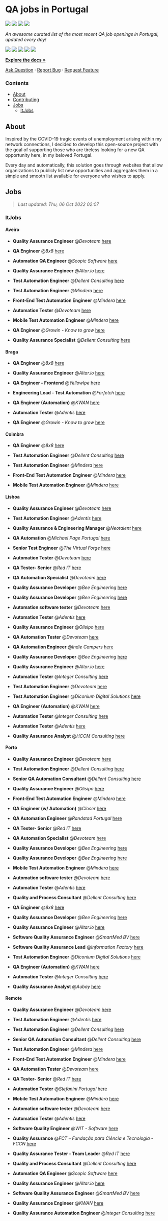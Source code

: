 QA jobs in Portugal
========================

![](https://img.shields.io/static/v1?label=%F0%9F%8C%9F&message=If%20Useful&color=BC4E99)
[![](https://img.shields.io/github/stars/sergiomartins8/qa-jobs-in-portugal)](https://github.com/sergiomartins8/qa-jobs-in-portugal/stargazers)
[![](https://img.shields.io/github/forks/sergiomartins8/qa-jobs-in-portugal)](https://github.com/sergiomartins8/qa-jobs-in-portugal/network/members)
[![](https://img.shields.io/badge/-sergiomartins8-blue?logo=Linkedin&logoColor=white)](https://www.linkedin.com/in/sergiomartins8/)

_An awesome curated list of the most recent QA job openings in Portugal, updated every day!_

[![](https://img.shields.io/github/v/release/sergiomartins8/qa-jobs-in-portugal)](https://github.com/sergiomartins8/qa-jobs-in-portugal/releases)
[![](https://github.com/sergiomartins8/qa-jobs-in-portugal/workflows/release/badge.svg)](https://github.com/sergiomartins8/qa-jobs-in-portugal/actions?query=workflow%3Arelease)
[![](https://img.shields.io/github/issues/sergiomartins8/qa-jobs-in-portugal)](https://github.com/sergiomartins8/qa-jobs-in-portugal/issues)
[![](https://img.shields.io/github/contributors/sergiomartins8/qa-jobs-in-portugal)](https://github.com/sergiomartins8/qa-jobs-in-portugal/graphs/contributors)
[![](https://img.shields.io/github/license/sergiomartins8/qa-jobs-in-portugal)](https://github.com/sergiomartins8/qa-jobs-in-portugal/blob/master/LICENSE)

**[Explore the docs »](https://github.com/sergiomartins8/qa-jobs-in-portugal/blob/master/docs/DOCUMENTATION.md)**

[Ask Question](https://github.com/sergiomartins8/qa-jobs-in-portugal/issues) 
·
[Report Bug](https://github.com/sergiomartins8/qa-jobs-in-portugal/issues)
·
[Request Feature](https://github.com/sergiomartins8/qa-jobs-in-portugal/issues)

### Contents
* [About](#about)
* [Contributing](https://github.com/sergiomartins8/qa-jobs-in-portugal/blob/master/docs/CONTRIBUTING.md)
* [Jobs](#jobs)
  * [ItJobs](#itjobs)

## About
Inspired by the COVID-19 tragic events of unemployment arising within my network connections, I decided to develop this open-source project with the goal of supporting those who are tireless looking for a new QA opportunity here, in my beloved Portugal.

Every day and automatically, this solution goes through websites that allow organizations to publicly list new opportunities and aggregates them in a simple and smooth list available for everyone who wishes to apply.

Jobs
---------

> _Last updated: Thu, 06 Oct 2022 02:07_

### ItJobs

#### Aveiro

- **Quality Assurance Engineer** @_Devoteam_ [here](https://www.itjobs.pt/oferta/441842/quality-assurance-engineer)


- **QA Engineer** @_8x8_ [here](https://www.itjobs.pt/oferta/444533/qa-engineer)


- **Automation QA Engineer** @_Scopic Software_ [here](https://www.itjobs.pt/oferta/444025/automation-qa-engineer)


- **Quality Assurance Engineer** @_Altar.io_ [here](https://www.itjobs.pt/oferta/443993/quality-assurance-engineer)


- **Test Automation Engineer** @_Dellent Consulting_ [here](https://www.itjobs.pt/oferta/443944/test-automation-engineer)


- **Test Automation Engineer** @_Mindera_ [here](https://www.itjobs.pt/oferta/443995/test-automation-engineer)


- **Front-End Test Automation Engineer** @_Mindera_ [here](https://www.itjobs.pt/oferta/442785/front-end-test-automation-engineer)


- **Automation Tester** @_Devoteam_ [here](https://www.itjobs.pt/oferta/443532/automation-tester)


- **Mobile Test Automation Engineer** @_Mindera_ [here](https://www.itjobs.pt/oferta/442953/mobile-test-automation-engineer)


- **QA Engineer** @_Growin - Know to grow_ [here](https://www.itjobs.pt/oferta/443129/qa-engineer)


- **Quality Assurance Specialist** @_Dellent Consulting_ [here](https://www.itjobs.pt/oferta/443305/quality-assurance-specialist)

#### Braga

- **QA Engineer** @_8x8_ [here](https://www.itjobs.pt/oferta/444533/qa-engineer)


- **Quality Assurance Engineer** @_Altar.io_ [here](https://www.itjobs.pt/oferta/443993/quality-assurance-engineer)


- **QA Engineer - Frontend** @_YellowIpe_ [here](https://www.itjobs.pt/oferta/443599/qa-engineer-frontend)


- **Engineering Lead - Test Automation** @_Farfetch_ [here](https://www.itjobs.pt/oferta/444056/engineering-lead-test-automation)


- **QA Engineer (Automation)** @_KWAN_ [here](https://www.itjobs.pt/oferta/444230/qa-engineer-automation)


- **Automation Tester** @_Adentis_ [here](https://www.itjobs.pt/oferta/444312/automation-tester)


- **QA Engineer** @_Growin - Know to grow_ [here](https://www.itjobs.pt/oferta/443129/qa-engineer)

#### Coimbra

- **QA Engineer** @_8x8_ [here](https://www.itjobs.pt/oferta/444533/qa-engineer)


- **Test Automation Engineer** @_Dellent Consulting_ [here](https://www.itjobs.pt/oferta/443944/test-automation-engineer)


- **Test Automation Engineer** @_Mindera_ [here](https://www.itjobs.pt/oferta/443995/test-automation-engineer)


- **Front-End Test Automation Engineer** @_Mindera_ [here](https://www.itjobs.pt/oferta/442785/front-end-test-automation-engineer)


- **Mobile Test Automation Engineer** @_Mindera_ [here](https://www.itjobs.pt/oferta/442953/mobile-test-automation-engineer)

#### Lisboa

- **Quality Assurance Engineer** @_Devoteam_ [here](https://www.itjobs.pt/oferta/441842/quality-assurance-engineer)


- **Test Automation Engineer** @_Adentis_ [here](https://www.itjobs.pt/oferta/443654/test-automation-engineer)


- **Quality Assurance & Engineering Manager** @_Neotalent_ [here](https://www.itjobs.pt/oferta/441967/quality-assurance-engineering-manager)


- **QA Automation** @_Michael Page Portugal_ [here](https://www.itjobs.pt/oferta/443045/qa-automation-m-f)


- **Senior Test Engineer** @_The Virtual Forge_ [here](https://www.itjobs.pt/oferta/443143/senior-test-engineer)


- **Automation Tester** @_Devoteam_ [here](https://www.itjobs.pt/oferta/443532/automation-tester)


- **QA Tester- Senior** @_Red IT_ [here](https://www.itjobs.pt/oferta/444194/qa-tester-senior)


- **QA Automation Specialist** @_Devoteam_ [here](https://www.itjobs.pt/oferta/443360/qa-automation-specialist)


- **Quality Assurance Developer** @_Bee Engineering_ [here](https://www.itjobs.pt/oferta/444039/quality-assurance-developer)


- **Quality Assurance Developer** @_Bee Engineering_ [here](https://www.itjobs.pt/oferta/443484/quality-assurance-developer)


- **Automation software tester** @_Devoteam_ [here](https://www.itjobs.pt/oferta/442730/automation-software-tester)


- **Automation Tester** @_Adentis_ [here](https://www.itjobs.pt/oferta/444312/automation-tester)


- **Quality Assurance Engineer** @_Olisipo_ [here](https://www.itjobs.pt/oferta/444070/quality-assurance-engineer)


- **QA Automation Tester** @_Devoteam_ [here](https://www.itjobs.pt/oferta/443223/qa-automation-tester)


- **QA Automation Engineer** @_Indie Campers_ [here](https://www.itjobs.pt/oferta/443741/qa-automation-engineer)


- **Quality Assurance Developer** @_Bee Engineering_ [here](https://www.itjobs.pt/oferta/444034/quality-assurance-developer)


- **Quality Assurance Engineer** @_Altar.io_ [here](https://www.itjobs.pt/oferta/443993/quality-assurance-engineer)


- **Automation Tester** @_Integer Consulting_ [here](https://www.itjobs.pt/oferta/444298/automation-tester)


- **Test Automation Engineer** @_Devoteam_ [here](https://www.itjobs.pt/oferta/443746/test-automation-engineer)


- **Test Automation Engineer** @_Diconium Digital Solutions_ [here](https://www.itjobs.pt/oferta/444114/test-automation-engineer)


- **QA Engineer (Automation)** @_KWAN_ [here](https://www.itjobs.pt/oferta/444230/qa-engineer-automation)


- **Automation Tester** @_Integer Consulting_ [here](https://www.itjobs.pt/oferta/442144/automation-tester)


- **Automation Tester** @_Adentis_ [here](https://www.itjobs.pt/oferta/442274/automation-tester)


- **Quality Assurance Analyst** @_HCCM Consulting_ [here](https://www.itjobs.pt/oferta/442870/quality-assurance-analyst)

#### Porto

- **Quality Assurance Engineer** @_Devoteam_ [here](https://www.itjobs.pt/oferta/441842/quality-assurance-engineer)


- **Test Automation Engineer** @_Dellent Consulting_ [here](https://www.itjobs.pt/oferta/443944/test-automation-engineer)


- **Senior QA Automation Consultant** @_Dellent Consulting_ [here](https://www.itjobs.pt/oferta/444570/senior-qa-automation-consultant)


- **Quality Assurance Engineer** @_Olisipo_ [here](https://www.itjobs.pt/oferta/441005/quality-assurance-engineer)


- **Front-End Test Automation Engineer** @_Mindera_ [here](https://www.itjobs.pt/oferta/442785/front-end-test-automation-engineer)


- **QA Engineer (w/ Automation)** @_Closer_ [here](https://www.itjobs.pt/oferta/442755/qa-engineer-w-automation)


- **QA Automation Engineer** @_Randstad Portugal_ [here](https://www.itjobs.pt/oferta/443413/qa-automation-engineer)


- **QA Tester- Senior** @_Red IT_ [here](https://www.itjobs.pt/oferta/444194/qa-tester-senior)


- **QA Automation Specialist** @_Devoteam_ [here](https://www.itjobs.pt/oferta/443360/qa-automation-specialist)


- **Quality Assurance Developer** @_Bee Engineering_ [here](https://www.itjobs.pt/oferta/444039/quality-assurance-developer)


- **Quality Assurance Developer** @_Bee Engineering_ [here](https://www.itjobs.pt/oferta/443484/quality-assurance-developer)


- **Mobile Test Automation Engineer** @_Mindera_ [here](https://www.itjobs.pt/oferta/442953/mobile-test-automation-engineer)


- **Automation software tester** @_Devoteam_ [here](https://www.itjobs.pt/oferta/442730/automation-software-tester)


- **Automation Tester** @_Adentis_ [here](https://www.itjobs.pt/oferta/444312/automation-tester)


- **Quality and Process Consultant** @_Dellent Consulting_ [here](https://www.itjobs.pt/oferta/441684/quality-and-process-consultant)


- **QA Engineer** @_8x8_ [here](https://www.itjobs.pt/oferta/444533/qa-engineer)


- **Quality Assurance Developer** @_Bee Engineering_ [here](https://www.itjobs.pt/oferta/444034/quality-assurance-developer)


- **Quality Assurance Engineer** @_Altar.io_ [here](https://www.itjobs.pt/oferta/443993/quality-assurance-engineer)


- **Software Quality Assurance Engineer** @_SmartMed BV_ [here](https://www.itjobs.pt/oferta/443323/software-quality-assurance-engineer)


- **Software Quality Assurance Lead** @_Information Factory_ [here](https://www.itjobs.pt/oferta/444425/software-quality-assurance-lead)


- **Test Automation Engineer** @_Diconium Digital Solutions_ [here](https://www.itjobs.pt/oferta/444114/test-automation-engineer)


- **QA Engineer (Automation)** @_KWAN_ [here](https://www.itjobs.pt/oferta/444230/qa-engineer-automation)


- **Automation Tester** @_Integer Consulting_ [here](https://www.itjobs.pt/oferta/442144/automation-tester)


- **Quality Assurance Analyst** @_Aubay_ [here](https://www.itjobs.pt/oferta/443778/quality-assurance-analyst)

#### Remote

- **Quality Assurance Engineer** @_Devoteam_ [here](https://www.itjobs.pt/oferta/441842/quality-assurance-engineer)


- **Test Automation Engineer** @_Adentis_ [here](https://www.itjobs.pt/oferta/443654/test-automation-engineer)


- **Test Automation Engineer** @_Dellent Consulting_ [here](https://www.itjobs.pt/oferta/443944/test-automation-engineer)


- **Senior QA Automation Consultant** @_Dellent Consulting_ [here](https://www.itjobs.pt/oferta/444570/senior-qa-automation-consultant)


- **Test Automation Engineer** @_Mindera_ [here](https://www.itjobs.pt/oferta/443995/test-automation-engineer)


- **Front-End Test Automation Engineer** @_Mindera_ [here](https://www.itjobs.pt/oferta/442785/front-end-test-automation-engineer)


- **QA Automation Tester** @_Devoteam_ [here](https://www.itjobs.pt/oferta/441736/qa-automation-tester)


- **QA Tester- Senior** @_Red IT_ [here](https://www.itjobs.pt/oferta/444194/qa-tester-senior)


- **Automation Tester** @_Stefanini Portugal_ [here](https://www.itjobs.pt/oferta/444184/automation-tester)


- **Mobile Test Automation Engineer** @_Mindera_ [here](https://www.itjobs.pt/oferta/442953/mobile-test-automation-engineer)


- **Automation software tester** @_Devoteam_ [here](https://www.itjobs.pt/oferta/442730/automation-software-tester)


- **Automation Tester** @_Adentis_ [here](https://www.itjobs.pt/oferta/444312/automation-tester)


- **Software Quality Engineer** @_WIT - Software_ [here](https://www.itjobs.pt/oferta/442760/software-quality-engineer)


- **Quality Assurance** @_FCT – Fundação para Ciência e Tecnologia - FCCN_ [here](https://www.itjobs.pt/oferta/444410/quality-assurance)


- **Quality Assurance Tester - Team Leader** @_Red IT_ [here](https://www.itjobs.pt/oferta/443921/quality-assurance-tester-team-leader)


- **Quality and Process Consultant** @_Dellent Consulting_ [here](https://www.itjobs.pt/oferta/441684/quality-and-process-consultant)


- **Automation QA Engineer** @_Scopic Software_ [here](https://www.itjobs.pt/oferta/444025/automation-qa-engineer)


- **Quality Assurance Engineer** @_Altar.io_ [here](https://www.itjobs.pt/oferta/443993/quality-assurance-engineer)


- **Software Quality Assurance Engineer** @_SmartMed BV_ [here](https://www.itjobs.pt/oferta/443323/software-quality-assurance-engineer)


- **Quality Assurance Engineer** @_KWAN_ [here](https://www.itjobs.pt/oferta/443121/quality-assurance-engineer)


- **Quality Assurance Automation Engineer** @_Integer Consulting_ [here](https://www.itjobs.pt/oferta/443982/quality-assurance-automation-engineer)

